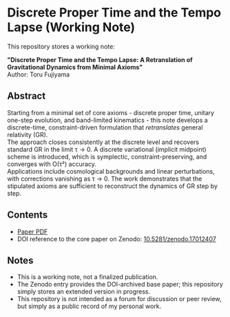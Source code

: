 # Discrete Proper Time and the Tempo Lapse (Working Note)

This repository stores a working note:

**"Discrete Proper Time and the Tempo Lapse: A Retranslation of Gravitational Dynamics from Minimal Axioms"**  
Author: Toru Fujiyama  

## Abstract
Starting from a minimal set of core axioms - discrete proper time, unitary one-step evolution, and band-limited kinematics - this note develops a discrete-time, constraint-driven formulation that *retranslates* general relativity (GR).  
The approach closes consistently at the discrete level and recovers standard GR in the limit τ → 0. A discrete variational (implicit midpoint) scheme is introduced, which is symplectic, constraint-preserving, and converges with O(τ²) accuracy.  
Applications include cosmological backgrounds and linear perturbations, with corrections vanishing as τ → 0. The work demonstrates that the stipulated axioms are sufficient to reconstruct the dynamics of GR step by step.

## Contents
- [Paper PDF](Retranslation_DiscreteProperTime_GravitationalDyn_Rev0.91.pdf)  
- DOI reference to the core paper on Zenodo: [10.5281/zenodo.17012407](https://doi.org/10.5281/zenodo.17012407)

## Notes
- This is a working note, not a finalized publication.  
- The Zenodo entry provides the DOI-archived base paper; this repository simply stores an extended version in progress.  
- This repository is not intended as a forum for discussion or peer review, but simply as a public record of my personal work.

